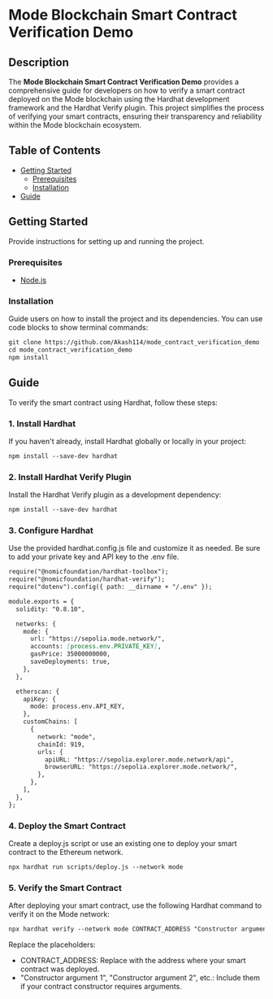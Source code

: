 # Mode Blockchain Smart Contract Verification Demo

## Description

The **Mode Blockchain Smart Contract Verification Demo** provides a comprehensive guide for developers on how to verify a smart contract deployed on the Mode blockchain using the Hardhat development framework and the Hardhat Verify plugin. This project simplifies the process of verifying your smart contracts, ensuring their transparency and reliability within the Mode blockchain ecosystem.

## Table of Contents

- [Getting Started](#getting-started)
  - [Prerequisites](#prerequisites)
  - [Installation](#installation)
- [Guide](#guide)


## Getting Started

Provide instructions for setting up and running the project.

### Prerequisites

- [Node.js](https://nodejs.org/)

### Installation

Guide users on how to install the project and its dependencies. You can use code blocks to show terminal commands:

```markdown
git clone https://github.com/Akash114/mode_contract_verification_demo
cd mode_contract_verification_demo
npm install

```

## Guide

To verify the smart contract using Hardhat, follow these steps:

### 1. Install Hardhat

If you haven't already, install Hardhat globally or locally in your project:

```markdown
npm install --save-dev hardhat
```
### 2. Install Hardhat Verify Plugin

Install the Hardhat Verify plugin as a development dependency:

```markdown
npm install --save-dev hardhat
```

### 3. Configure Hardhat
Use the provided hardhat.config.js file and customize it as needed. Be sure to add your private key and API key to the .env file.

```markdown
require("@nomicfoundation/hardhat-toolbox");
require("@nomicfoundation/hardhat-verify");
require("dotenv").config({ path: __dirname + "/.env" });

module.exports = {
  solidity: "0.8.10",

  networks: {
    mode: {
      url: "https://sepolia.mode.network/",
      accounts: [process.env.PRIVATE_KEY],
      gasPrice: 35000000000,
      saveDeployments: true,
    },
  },

  etherscan: {
    apiKey: {
      mode: process.env.API_KEY,
    },
    customChains: [
      {
        network: "mode",
        chainId: 919,
        urls: {
          apiURL: "https://sepolia.explorer.mode.network/api",
          browserURL: "https://sepolia.explorer.mode.network/",
        },
      },
    ],
  },
};
```

### 4. Deploy the Smart Contract
Create a deploy.js script or use an existing one to deploy your smart contract to the Ethereum network.


```markdown
npx hardhat run scripts/deploy.js --network mode
```

### 5. Verify the Smart Contract
After deploying your smart contract, use the following Hardhat command to verify it on the Mode network:


```markdown
npx hardhat verify --network mode CONTRACT_ADDRESS "Constructor argument 1" "Constructor argument 2" ...
```
Replace the placeholders:

- CONTRACT_ADDRESS: Replace with the address where your smart contract was deployed.
- "Constructor argument 1", "Constructor argument 2", etc.: Include them if your contract constructor requires arguments.


